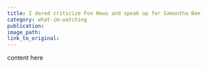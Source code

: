 ```yaml
---
title: I dared criticize Fox News and speak up for Samantha Bee
category: what-im-watching
publication:
image_path:
link_to_original:
---
```

content here